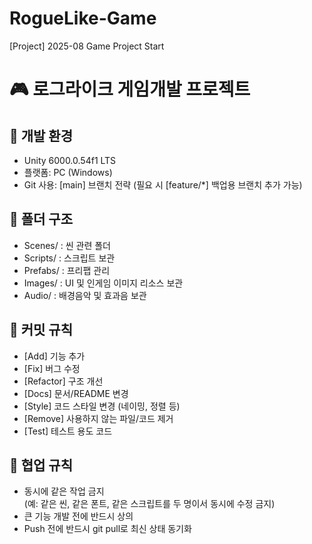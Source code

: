 # RogueLike-Game
[Project] 2025-08 Game Project Start


# 🎮 로그라이크 게임개발 프로젝트

## 🔧 개발 환경

- Unity 6000.0.54f1 LTS
- 플랫폼: PC (Windows)
- Git 사용: [main] 브랜치 전략 (필요 시 [feature/*] 백업용 브랜치 추가 가능)

## 📁 폴더 구조

- Scenes/    : 씬 관련 폴더
- Scripts/   : 스크립트 보관
- Prefabs/   : 프리팹 관리
- Images/    : UI 및 인게임 이미지 리소스 보관
- Audio/     : 배경음악 및 효과음 보관

## 📌 커밋 규칙

- [Add] 기능 추가
- [Fix] 버그 수정
- [Refactor] 구조 개선
- [Docs] 문서/README 변경
- [Style] 코드 스타일 변경 (네이밍, 정렬 등)
- [Remove] 사용하지 않는 파일/코드 제거
- [Test] 테스트 용도 코드

## 📜 협업 규칙

- 동시에 같은 작업 금지  
  (예: 같은 씬, 같은 폰트, 같은 스크립트를 두 명이서 동시에 수정 금지)
- 큰 기능 개발 전에 반드시 상의
- Push 전에 반드시 git pull로 최신 상태 동기화
